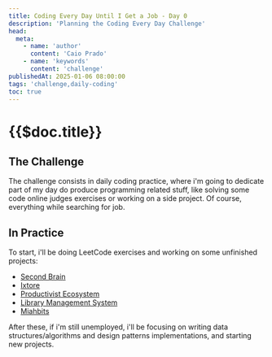 ```yaml
---
title: Coding Every Day Until I Get a Job - Day 0
description: 'Planning the Coding Every Day Challenge'
head:
  meta:
    - name: 'author'
      content: 'Caio Prado'
    - name: 'keywords'
      content: 'challenge'
publishedAt: 2025-01-06 08:00:00
tags: 'challenge,daily-coding'
toc: true
---
```


# {{$doc.title}}

## The Challenge

The challenge consists in daily coding practice, where i'm going to dedicate part of my day do produce programming related stuff, like solving some code online judges exercises or working on a side project. Of course, everything while searching for job.

## In Practice

To start, i'll be doing LeetCode exercises and working on some unfinished projects:

- [Second Brain](https://github.com/caioopr/second_brain)
- [Ixtore](https://github.com/caioopr/ixtore)
- [Productivist Ecosystem](https://github.com/caioopr/productivist_ecosystem)
- [Library Management System](https://github.com/caioopr/library_management_systems)
- [Miahbits](https://github.com/caioopr/Miahbits)

After these, if i'm still unemployed, i'll be focusing on writing data structures/algorithms and design patterns implementations, and starting new projects.
